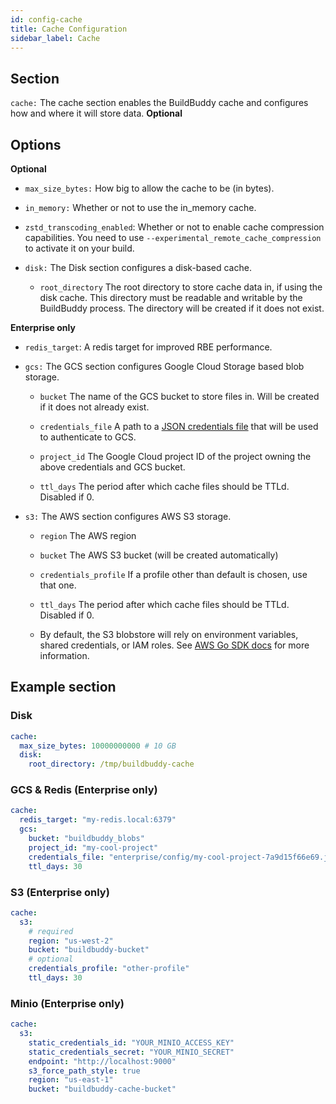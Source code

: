 ```yaml
---
id: config-cache
title: Cache Configuration
sidebar_label: Cache
---
```


## Section

`cache:` The cache section enables the BuildBuddy cache and configures how and where it will store data. **Optional**

## Options

**Optional**

- `max_size_bytes:` How big to allow the cache to be (in bytes).

- `in_memory:` Whether or not to use the in_memory cache.

- `zstd_transcoding_enabled`: Whether or not to enable cache compression capabilities. You need to use `--experimental_remote_cache_compression` to activate it on your build.

- `disk:` The Disk section configures a disk-based cache.

  - `root_directory` The root directory to store cache data in, if using the disk cache. This directory must be readable and writable by the BuildBuddy process. The directory will be created if it does not exist.

**Enterprise only**

- `redis_target`: A redis target for improved RBE performance.

- `gcs:` The GCS section configures Google Cloud Storage based blob storage.

  - `bucket` The name of the GCS bucket to store files in. Will be created if it does not already exist.

  - `credentials_file` A path to a [JSON credentials file](https://cloud.google.com/docs/authentication/getting-started) that will be used to authenticate to GCS.

  - `project_id` The Google Cloud project ID of the project owning the above credentials and GCS bucket.

  - `ttl_days` The period after which cache files should be TTLd. Disabled if 0.

- `s3:` The AWS section configures AWS S3 storage.

  - `region` The AWS region

  - `bucket` The AWS S3 bucket (will be created automatically)

  - `credentials_profile` If a profile other than default is chosen, use that one.

  - `ttl_days` The period after which cache files should be TTLd. Disabled if 0.

  - By default, the S3 blobstore will rely on environment variables, shared credentials, or IAM roles. See [AWS Go SDK docs](https://docs.aws.amazon.com/sdk-for-go/v1/developer-guide/configuring-sdk.html#specifying-credentials) for more information.

## Example section

### Disk

```yaml title="config.yaml"
cache:
  max_size_bytes: 10000000000 # 10 GB
  disk:
    root_directory: /tmp/buildbuddy-cache
```

### GCS & Redis (Enterprise only)

```yaml title="config.yaml"
cache:
  redis_target: "my-redis.local:6379"
  gcs:
    bucket: "buildbuddy_blobs"
    project_id: "my-cool-project"
    credentials_file: "enterprise/config/my-cool-project-7a9d15f66e69.json"
    ttl_days: 30
```

### S3 (Enterprise only)

```yaml title="config.yaml"
cache:
  s3:
    # required
    region: "us-west-2"
    bucket: "buildbuddy-bucket"
    # optional
    credentials_profile: "other-profile"
    ttl_days: 30
```

### Minio (Enterprise only)

```yaml title="config.yaml"
cache:
  s3:
    static_credentials_id: "YOUR_MINIO_ACCESS_KEY"
    static_credentials_secret: "YOUR_MINIO_SECRET"
    endpoint: "http://localhost:9000"
    s3_force_path_style: true
    region: "us-east-1"
    bucket: "buildbuddy-cache-bucket"
```
